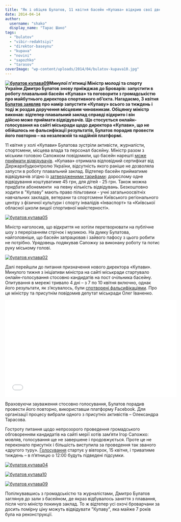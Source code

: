 ```yaml
---
title: "Як і обіцяв Булатов, 11 квітня басейн «Купава» відкрив свої двері для відвідувачів"
date: 2014-04-14
author: 
  username: "shako"
  display_name: "Тарас Шако"
tags: 
  - "bulatov"
  - "vibir-redaktsiyi"
  - "direktor-baseynu"
  - "kupava"
  - "novini"
  - "sapozhko"
  - "tarasov"
coverImage: "wp-content/uploads/2014/04/bulatov-kupava10.jpg"
---
```


**[![булатов купава09](https://mpz.brovary.org/wp-content/uploads/2014/04/bulatov-kupava09.jpg)](https://mpz.brovary.org/wp-content/uploads/2014/04/bulatov-kupava09.jpg)Минулої п'ятниці Міністр молоді та спорту України Дмитро Булатов знову приїжджав до Броварів: запустити в роботу плавальний басейн «Купава» та поговорити з громадськістю про майбутнього директора спортивного об’єкта. Нагадаємо, 3 квітня [Булатов заявляв](https://mpz.brovary.org/ministr-molodi-i-sportu-bulatov-kupava-mozhe-zapratsyuvati-cherez-tizhden/) про намір запустити «Купаву» всього за тиждень і тоді ж роздав доручення місцевим чиновникам. Обіцянку міністр виконав: відтепер плавальний заклад справді відкрито і він дійсно може приймати відвідувачів. Що стосується онлайн-голосування на сайті міськради щодо директора «Купави», що не обійшлось не фальсифікації результатів, Булатов порадив провести його повторно – на незалежній та надійній платформі.**

11 квітня у холі «Купави» Булатова зустріли активісти, журналісти, спортсмени, місцева влада та персонал басейну. Міністр разом з міським головою Сапожком повідомили, що басейн нарешті [може приймати відвідувачів](http://www.brovary.kiev.ua/rozporyadzhennya-m%D1%96skogo-golovi-346). «Купава» отримала відповідний сертифікат від Держархбудконтролю України, відсутність якого раніше не дозволяла запусти в роботу плавальний заклад. Відтепер басейн прийматиме відвідувачів згідно із [затвердженими тарифами](http://www.brovary.kiev.ua/r%D1%96shennya-vikonavchogo-kom%D1%96tetu-1056): дорослому одне відвідування коштуватиме 45 грн, для дітей - 25 грн. Також можна придбати абонементи  на певну кількість відвідувань. Безкоштовно ходити в "Купаву" мають право пільговики - учні загальноосвітніх навчальних закладів, ветерани та спортсмени Київського регіонального центру з фізичної культури і спорту інвалідів «Інваспорт» та «Київської обласної школи вищої спортивної майстерності».

[![булатов купава05](https://mpz.brovary.org/wp-content/uploads/2014/04/bulatov-kupava05.jpg)](https://mpz.brovary.org/wp-content/uploads/2014/04/bulatov-kupava05.jpg)

Міністр наголосив, що відкриття не хотіли перетворювати на публічне шоу з перерізанням стрічок і музикою. На думку Булатова, найголовніше, що басейн запрацював і зайвого пафосу з цього робити не потрібно. Урядовець подякував Сапожку за виконану роботу та потис руку міському голові.

[![булатов купава02](https://mpz.brovary.org/wp-content/uploads/2014/04/bulatov-kupava02.jpg)](https://mpz.brovary.org/wp-content/uploads/2014/04/bulatov-kupava02.jpg)

Далі перейшли до питання призначення нового директора «Купави». Минулого тижня з ініціативи міністра на сайті міськради стартувало онлайн-голосування стосовно кандидатів на пост очільника басейну. Опитування в мережі тривало 4 дні – з 7 по 10 квітня включно, однак його результати, як з’ясувалось, були [спотворені фальсифікаціями](https://mpz.brovary.org/publichne-priznachennya-direktora-kupavi-vlada-prodovzhuye-grati-v-naperstki/). Про це міністру та присутнім повідомив депутат міськради Олег Іваненко.

<iframe src="//www.youtube.com/embed/bE9q7xqaU-c" height="315" width="560" allowfullscreen frameborder="0"></iframe>

Враховуючи зауваження стосовно голосування, Булатов порадив провести його повторно, використавши платформу Facebook. Для організації процесу вибрали одного з присутніх активістів – Олександра Тарасова.

Гостроту питання щодо непрозорого проведення громадського обговоренням кандидатів на сайті мерії хотів зам’яти Ігор Сапожко: мовляв, голосування ще не завершене і продовжується. Проте це не переконало присутніх і більшість виступила за проведення так званого «другого туру». [Голосування](http://kupava.cobat.com.ua/programs/kershov?fb_action_ids=659080414129864&fb_action_types=og.likes&fb_source=aggregation&fb_aggregation_id=288381481237582) стартує у вівторок, 15 квітня, і триватиме тиждень – в п’ятницю о 12:00 будуть підведені підсумки.

[![булатов купава04](https://mpz.brovary.org/wp-content/uploads/2014/04/bulatov-kupava04.jpg)](https://mpz.brovary.org/wp-content/uploads/2014/04/bulatov-kupava04.jpg)

[![булатов купава10](https://mpz.brovary.org/wp-content/uploads/2014/04/bulatov-kupava10.jpg)](https://mpz.brovary.org/wp-content/uploads/2014/04/bulatov-kupava10.jpg)

[![булатов купава09](https://mpz.brovary.org/wp-content/uploads/2014/04/bulatov-kupava09.jpg)](https://mpz.brovary.org/wp-content/uploads/2014/04/bulatov-kupava09.jpg)

Попілкувавшись з громадськістю та журналістами, Дмитро Булатов заглянув до зали з басейном, де якраз відбувалось заняття з плавання, після чого міністр покинув заклад. То ж відтепер усі охочі броварчани за досить помірну ціну можуть відвідувати "Купаву", яка майже 7 років була на реконструкції.
